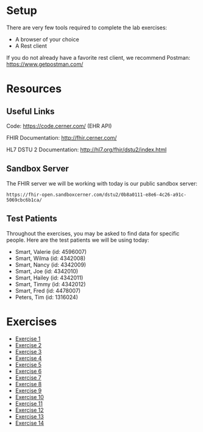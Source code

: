# Setup

There are very few tools required to complete the lab exercises:

* A browser of your choice
* A Rest client

If you do not already have a favorite rest client, we recommend Postman: <https://www.getpostman.com/> 

# Resources

## Useful Links
Code: <https://code.cerner.com/> (EHR API)

FHIR Documentation: <http://fhir.cerner.com/>

HL7 DSTU 2 Documentation: <http://hl7.org/fhir/dstu2/index.html>

## Sandbox Server
The FHIR server we will be working with today is our public sandbox server: 

    https://fhir-open.sandboxcerner.com/dstu2/0b8a0111-e8e6-4c26-a91c-5069cbc6b1ca/

## Test Patients

Throughout the exercises, you may be asked to find data for specific people. Here are the test patients we will be using today:

* Smart, Valerie (id: 4596007)
* Smart, Wilma (id: 4342008)
* Smart, Nancy (id: 4342009)
* Smart, Joe (id: 4342010)
* Smart, Hailey (id: 4342011)
* Smart, Timmy (id: 4342012)
* Smart, Fred (id: 4478007)
* Peters, Tim (id: 1316024)

# Exercises

* [Exercise 1](FHIR-Exercise-1)
* [Exercise 2](FHIR-Exercise-2)
* [Exercise 3](FHIR-Exercise-3)
* [Exercise 4](FHIR-Exercise-4)
* [Exercise 5](FHIR-Exercise-5)
* [Exercise 6](FHIR-Exercise-6)
* [Exercise 7](FHIR-Exercise-7)
* [Exercise 8](FHIR-Exercise-8)
* [Exercise 9](FHIR-Exercise-9)
* [Exercise 10](FHIR-Exercise-10)
* [Exercise 11](FHIR-Exercise-11)
* [Exercise 12](FHIR-Exercise-12)
* [Exercise 13](FHIR-Exercise-13)
* [Exercise 14](FHIR-Exercise-14)